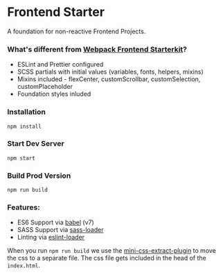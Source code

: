 # Frontend Starter

A foundation for non-reactive Frontend Projects.

### What's different from [Webpack Frontend Starterkit](https://github.com/wbkd/webpack-starter)?

-   ESLint and Prettier configured
-   SCSS partials with initial values (variables, fonts, helpers, mixins)
-   Mixins included - flexCenter, customScrollbar, customSelection, customPlaceholder
-   Foundation styles inluded

### Installation

```
npm install
```

### Start Dev Server

```
npm start
```

### Build Prod Version

```
npm run build
```

### Features:

-   ES6 Support via [babel](https://babeljs.io/) (v7)
-   SASS Support via [sass-loader](https://github.com/jtangelder/sass-loader)
-   Linting via [eslint-loader](https://github.com/MoOx/eslint-loader)

When you run `npm run build` we use the [mini-css-extract-plugin](https://github.com/webpack-contrib/mini-css-extract-plugin) to move the css to a separate file. The css file gets included in the head of the `index.html`.
